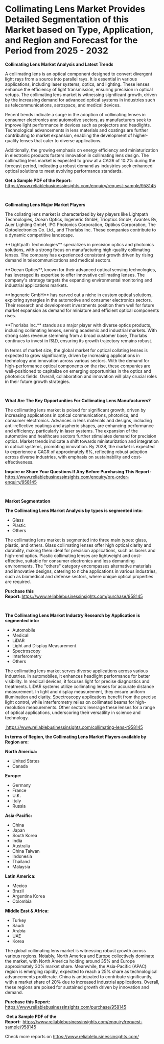 <p><h1>Collimating Lens Market Provides Detailed Segmentation of this Market based on Type, Application, and Region and Forecast for the Period from 2025 - 2032</h1></p><p><strong>Collimating Lens Market Analysis and Latest Trends</strong></p>
<p><p>A collimating lens is an optical component designed to convert divergent light rays from a source into parallel rays. It is essential in various applications, including laser systems, optics, and lighting. These lenses enhance the efficiency of light transmission, ensuring precision in optical setups. The collimating lens market is witnessing significant growth, driven by the increasing demand for advanced optical systems in industries such as telecommunications, aerospace, and medical devices. </p><p>Recent trends indicate a surge in the adoption of collimating lenses in consumer electronics and automotive sectors, as manufacturers seek to improve light performance in devices such as projectors and headlights. Technological advancements in lens materials and coatings are further contributing to market expansion, enabling the development of higher-quality lenses that cater to diverse applications. </p><p>Additionally, the growing emphasis on energy efficiency and miniaturization in electronic products fosters innovation in collimating lens design. The collimating lens market is expected to grow at a CAGR of 10.2% during the forecast period, indicating a robust demand as industries seek enhanced optical solutions to meet evolving performance standards.</p></p>
<p><strong>Get a Sample PDF of the Report:&nbsp;</strong> <a href="https://www.reliablebusinessinsights.com/enquiry/request-sample/958145?utm_campaign=2296&utm_medium=2&utm_source=Github&utm_content=ia&utm_term=06032025&utm_id=collimating-lens">https://www.reliablebusinessinsights.com/enquiry/request-sample/958145</a></p>
<p>&nbsp;</p>
<p><strong>Collimating Lens Major Market Players</strong></p>
<p><p>The collating lens market is characterized by key players like Lightpath Technologies, Ocean Optics, Ingeneric GmbH, Trioptics GmbH, Avantes Bv, Auer Lighting GmbH, IPG Photonics Corporation, Optikos Corporation, The Optoelectronics Co. Ltd., and Thorlabs Inc. These companies contribute to a dynamic competitive landscape.</p><p>**Lightpath Technologies** specializes in precision optics and photonics solutions, with a strong focus on manufacturing high-quality collimating lenses. The company has experienced consistent growth driven by rising demand in telecommunications and medical sectors. </p><p>**Ocean Optics**, known for their advanced optical sensing technologies, has leveraged its expertise to offer innovative collimating lenses. The company's strategy targets the expanding environmental monitoring and industrial applications markets.</p><p>**Ingeneric GmbH** has carved out a niche in custom optical solutions, exploring synergies in the automotive and consumer electronics sectors. Their research and development investments position them well for future market expansion as demand for miniature and efficient optical components rises.</p><p>**Thorlabs Inc.** stands as a major player with diverse optics products, including collimating lenses, serving academic and industrial markets. With strong sales revenue stemming from a broad customer base, Thorlabs continues to invest in R&D, ensuring its growth trajectory remains robust.</p><p>In terms of market size, the global market for optical collating lenses is expected to grow significantly, driven by increasing applications in technology and innovation across various sectors. With the demand for high-performance optical components on the rise, these companies are well-positioned to capitalize on emerging opportunities in the optics and photonics fields. Overall, collaboration and innovation will play crucial roles in their future growth strategies.</p></p>
<p>&nbsp;</p>
<p><strong>What Are The Key Opportunities For Collimating Lens Manufacturers?</strong></p>
<p><p>The collimating lens market is poised for significant growth, driven by increasing applications in optical communications, photonics, and consumer electronics. Advances in lens materials and designs, including anti-reflective coatings and aspheric shapes, are enhancing performance and efficiency, particularly in laser systems. The expansion of the automotive and healthcare sectors further stimulates demand for precision optics. Market trends indicate a shift towards miniaturization and integration in optical systems, promoting innovation. By 2028, the market is expected to experience a CAGR of approximately 6%, reflecting robust adoption across diverse industries, with emphasis on sustainability and cost-effectiveness.</p></p>
<p><strong>Inquire or Share Your Questions If Any Before Purchasing This Report:</strong> <a href="https://www.reliablebusinessinsights.com/enquiry/pre-order-enquiry/958145?utm_campaign=2296&utm_medium=2&utm_source=Github&utm_content=ia&utm_term=06032025&utm_id=collimating-lens">https://www.reliablebusinessinsights.com/enquiry/pre-order-enquiry/958145</a></p>
<p>&nbsp;</p>
<p><strong>Market Segmentation</strong></p>
<p><strong>The Collimating Lens Market Analysis by types is segmented into:</strong></p>
<p><ul><li>Glass</li><li>Plastic</li><li>Others</li></ul></p>
<p><p>The collimating lens market is segmented into three main types: glass, plastic, and others. Glass collimating lenses offer high optical clarity and durability, making them ideal for precision applications, such as lasers and high-end optics. Plastic collimating lenses are lightweight and cost-effective, suitable for consumer electronics and less demanding environments. The "others" category encompasses alternative materials and innovative designs, catering to niche applications in various industries, such as biomedical and defense sectors, where unique optical properties are required.</p></p>
<p><strong>Purchase this Report:&nbsp;</strong><a href="https://www.reliablebusinessinsights.com/purchase/958145?utm_campaign=2296&utm_medium=2&utm_source=Github&utm_content=ia&utm_term=06032025&utm_id=collimating-lens">https://www.reliablebusinessinsights.com/purchase/958145</a></p>
<p>&nbsp;</p>
<p><strong>The Collimating Lens Market Industry Research by Application is segmented into:</strong></p>
<p><ul><li>Automobile</li><li>Medical</li><li>LiDAR</li><li>Light and Display Measurement</li><li>Spectroscopy</li><li>Interferometry</li><li>Others</li></ul></p>
<p><p>The collimating lens market serves diverse applications across various industries. In automobiles, it enhances headlight performance for better visibility. In medical devices, it focuses light for precise diagnostics and treatments. LiDAR systems utilize collimating lenses for accurate distance measurement. In light and display measurement, they ensure uniform illumination and clarity. Spectroscopy applications benefit from the precise light control, while interferometry relies on collimated beams for high-resolution measurements. Other sectors leverage these lenses for a range of optical applications, underscoring their versatility in science and technology.</p></p>
<p><a href="https://www.reliablebusinessinsights.com/collimating-lens-r958145?utm_campaign=2296&utm_medium=2&utm_source=Github&utm_content=ia&utm_term=06032025&utm_id=collimating-lens">&nbsp;https://www.reliablebusinessinsights.com/collimating-lens-r958145</a></p>
<p><strong>In terms of Region, the Collimating Lens Market Players available by Region are:</strong></p>
<p>
    <p> <strong> North America: </strong>
        <ul>
            <li>United States</li>
            <li>Canada</li>
        </ul>
        </p> 
    <p> <strong> Europe: </strong>
        <ul>
            <li>Germany</li>
            <li>France</li>
            <li>U.K.</li>
            <li>Italy</li>
            <li>Russia</li>
        </ul>
        </p> 
    <p> <strong> Asia-Pacific: </strong>
        <ul>
            <li>China</li>
            <li>Japan</li>
            <li>South Korea</li>
            <li>India</li>
            <li>Australia</li>
            <li>China Taiwan</li>
            <li>Indonesia</li>
            <li>Thailand</li>
            <li>Malaysia</li>
        </ul>
        </p> 
    <p> <strong> Latin America: </strong>
        <ul>
            <li>Mexico</li>
            <li>Brazil</li>
            <li>Argentina Korea</li>
            <li>Colombia</li>
        </ul>
        </p> 
    <p> <strong> Middle East & Africa: </strong>
        <ul>
            <li>Turkey</li>
            <li>Saudi</li>
            <li>Arabia</li>
            <li>UAE</li>
            <li>Korea</li>
        </ul>
    </p>
    </p>
<p><p>The global collimating lens market is witnessing robust growth across various regions. Notably, North America and Europe collectively dominate the market, with North America holding around 35% and Europe approximately 30% market share. Meanwhile, the Asia-Pacific (APAC) region is emerging rapidly, expected to reach a 25% share as technological advancements proliferate. China is anticipated to contribute significantly, with a market share of 20% due to increased industrial applications. Overall, these regions are poised for sustained growth driven by innovation and demand.</p></p>
<p><strong>Purchase this Report: </strong><a href="https://www.reliablebusinessinsights.com/purchase/958145?utm_campaign=2296&utm_medium=2&utm_source=Github&utm_content=ia&utm_term=06032025&utm_id=collimating-lens">https://www.reliablebusinessinsights.com/purchase/958145</a></p>
<p>&nbsp;<strong>Get a Sample PDF of the Report:&nbsp;&nbsp;</strong><a href="https://www.reliablebusinessinsights.com/enquiry/request-sample/958145?utm_campaign=2296&utm_medium=2&utm_source=Github&utm_content=ia&utm_term=06032025&utm_id=collimating-lens">https://www.reliablebusinessinsights.com/enquiry/request-sample/958145</a></p>
<p><strong></strong></p>
<p>Check more reports on <a href="https://www.reliablebusinessinsights.com/?utm_campaign=2296&utm_medium=2&utm_source=Github&utm_content=ia&utm_term=06032025&utm_id=collimating-lens">https://www.reliablebusinessinsights.com/</a></p>